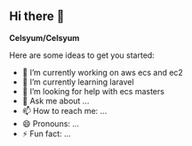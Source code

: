 ## Hi there 👋


**Celsyum/Celsyum** 

Here are some ideas to get you started:

- 🔭 I’m currently working on aws ecs and ec2
- 🌱 I’m currently learning laravel
- 🤔 I’m looking for help with ecs masters
- 💬 Ask me about ...
- 📫 How to reach me: ...
- 😄 Pronouns: ...
- ⚡ Fun fact: ...

